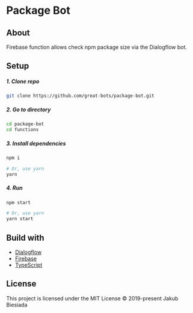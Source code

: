 # Package Bot

## About

Firebase function allows check npm package size via the Dialogflow bot.

## Setup

##### 1. Clone repo

```sh
git clone https://github.com/great-bots/package-bot.git
```

##### 2. Go to directory

```sh
cd package-bot
cd functions
```

##### 3. Install dependencies

```sh
npm i

# Or, use yarn
yarn
```

##### 4. Run

```sh
npm start

# Or, use yarn
yarn start
```

## Build with

- [Dialogflow](https://dialogflow.com/)
- [Firebase](https://firebase.google.com/)
- [TypeScript](https://www.typescriptlang.org/)

## License

This project is licensed under the MIT License © 2019-present Jakub Biesiada
